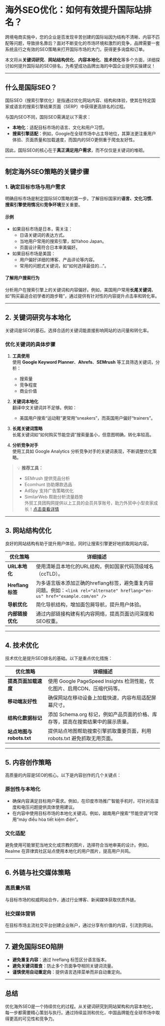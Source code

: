 # 海外SEO优化：如何有效提升国际站排名？

跨境电商实施中，您的企业是否发现辛苦创建的国际站因为结构不清晰、内容不匹配等问题，导致排名靠后？面对不断变化的市场环境和激烈的竞争，品牌需要一套系统且行之有效的SEO策略来打开国际市场的大门，获得更多询盘和订单。

本文将从**关键词研究**、**网站结构优化**、**内容本地化**、**技术优化**等多个方面，详细探讨如何提升国际站的SEO排名，为希望成功品牌出海的中国企业提供实操建议！

---

## 什么是国际SEO？

国际SEO（搜索引擎优化）是指通过优化网站内容、结构和体验，使其在特定国家或语言的搜索引擎结果页面（SERP）中获得更高排名的过程。

与国内SEO不同，国际SEO需满足以下需求：
- **本地化**：适配目标市场的语言、文化和用户习惯。
- **搜索引擎适配**：例如，Google在全球市场中占主导地位，其算法更注重用户体验、页面质量和加载速度，而国内的SEO更侧重于爬虫友好性。

因此，国际SEO的核心在于**真正满足用户需求**，而不仅仅是关键词的堆砌。

---

## 制定海外SEO策略的关键步骤

### 1. 确定目标市场与用户需求
明确目标市场是制定国际SEO策略的第一步。了解目标国家的**语言、文化习惯**、**搜索引擎使用情况**和**竞争环境**至关重要。

#### 示例
- 如果目标市场是日本，需关注：
  - 日语关键词的表达方式。
  - 当地用户常用的搜索引擎，如Yahoo Japan。
  - 页面设计需符合日本审美偏好。
- 如果目标市场是美国：
  - 用户偏好详细的博客、产品评论等内容。
  - 常用的问题式关键词，如“如何选择最佳的...”。

#### 了解用户搜索行为
分析用户在搜索引擎上的关键词和内容偏好。例如，美国用户常用**长尾关键词**，如“购买最适合初学者的跑步鞋”，通过提供有针对性的内容提升点击率和转化率。

---

## 2. 关键词研究与本地化
关键词是SEO的基石。选择合适的关键词能直接影响网站的访问量和转化率。

### 优化关键词的具体步骤
1. **工具使用**  
   使用 **Google Keyword Planner**、**Ahrefs**、**SEMrush** 等工具筛选关键词，分析：
   - 搜索量
   - 竞争程度
   - 商业价值

2. **关键词本地化**  
   翻译中文关键词并不足够。例如：
   - 美国用户搜索“运动鞋”更常用“sneakers”，而英国用户偏好“trainers”。

3. **长尾关键词策略**  
   长尾关键词如“如何购买节能空调”搜索量虽小，但意图明确，转化率较高。

4. **分析竞争对手**  
   使用工具如 Google Analytics 分析竞争对手的关键词表现，不断调整优化策略。

> 💡 **推荐工具：**  
> - SEMrush 提供竞品分析  
> - Ecomhunt 协助爆款选品  
> - AdSpy 支持广告策略优化  
> - SimilarWeb 帮助分析流量趋势  
> 外贸工具团购网提供以上工具的会员共享账号，助力外贸中小型卖家成长！[点击查看详情](https://bit.ly/waimao518)

---

## 3. 网站结构优化

良好的网站结构有助于提升用户体验，同时让搜索引擎更好地抓取网站内容。

| **优化策略**         | **详细描述**                                                                                                                                  |
|----------------------|--------------------------------------------------------------------------------------------------------------------------------------------|
| **URL本地化**       | 使用清晰且本地化的URL结构，例如国家代码顶级域名（ccTLD）。                                                                                |
| **Hreflang标签**    | 为多语言版本添加正确的hreflang标签，避免重复内容问题。例如：`<link rel="alternate" hreflang="en-us" href="example.com/en" />` |
| **导航优化**         | 简化导航结构，增加面包屑导航，提升用户体验。                                                                                               |
| **内部链接优化**     | 通过内部链接构建有机内容网络，提高页面访问深度和SEO权重。                                                                                |

---

## 4. 技术优化

技术优化是提升SEO排名的基础。以下是重点优化措施：

| **优化策略**             | **详细描述**                                                                                                                                                          |
|--------------------------|--------------------------------------------------------------------------------------------------------------------------------------------------------------------|
| **提高页面加载速度**     | 使用 Google PageSpeed Insights 检测性能，优化图片、启用CDN、压缩代码等。                                                                                           |
| **移动端友好性**         | 确保网站在移动设备上加载快速，内容布局适配屏幕尺寸。                                                                                                               |
| **结构化数据标记**       | 添加 Schema.org 标记，例如产品页面的价格、库存等，提高在搜索结果中的展示质量。                                                                                   |
| **站点地图与robots.txt** | 提供站点地图帮助搜索引擎抓取重要页面，利用 robots.txt 避免抓取无用页面。                                                                                           |

---

## 5. 内容创作策略

高质量的内容是SEO的核心。以下是内容创作的几个关键点：

### 原创性与本地化
- 确保内容满足目标用户需求。例如，在印度市场推广智能手机时，可针对高湿度和电压问题提供具体使用建议。
- 在内容中使用目标市场的本地化关键词。例如，越南用户搜索“节能空调”时常用“máy điều hòa tiết kiệm điện”。

### 文化适配
避免使用可能冒犯当地文化或宗教的图片，选择符合当地审美的设计。例如，Realme 在菲律宾社区站点使用本地化的用户图片，提高用户共鸣。

---

## 6. 外链与社交媒体策略

### 高质量外链
与目标市场的权威网站合作，通过行业博客、新闻媒体获取优质外链。

### 社交媒体营销
在目标市场主流社交平台创建企业账户，通过分享有价值的内容，引流到网站。

---

## 7. 避免国际SEO陷阱

- **避免重复内容**：通过 hreflang 标签区分语言版本。
- **避免关键词蚕食**：防止多个页面争夺相同关键词流量。
- **谨慎使用自动重定向**：提供语言选择菜单而非自动重定向。

---

## 总结

优化海外SEO是一个持续优化的过程。从关键词研究到网站架构和内容本地化，每一步都需要精心策划与执行。通过持续监测和优化，中国品牌能在全球市场中取得更高的可见性和竞争力。

